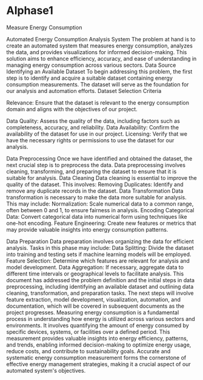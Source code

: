 # AIphase1  

Measure Energy Consumption


Automated Energy Consumption Analysis System
The problem at hand is to create an automated system that measures energy consumption, analyzes the data, and provides visualizations for informed decision-making. This solution aims to enhance efficiency, accuracy, and ease of understanding in managing energy consumption across various sectors.
Data Source
Identifying an Available Dataset
To begin addressing this problem, the first step is to identify and acquire a suitable dataset containing energy consumption measurements. The dataset will serve as the foundation for our analysis and automation efforts.
Dataset Selection Criteria

Relevance: Ensure that the dataset is relevant to the energy consumption domain and aligns with the objectives of our project.

Data Quality: Assess the quality of the data, including factors such as completeness, accuracy, and reliability.
Data Availability: Confirm the availability of the dataset for use in our project.
Licensing: Verify that we have the necessary rights or permissions to use the dataset for our analysis.

Data Preprocessing
Once we have identified and obtained the dataset, the next crucial step is to preprocess the data. Data preprocessing involves cleaning, transforming, and preparing the dataset to ensure that it is suitable for analysis.
Data Cleaning
Data cleaning is essential to improve the quality of the dataset. This involves:
Removing Duplicates: Identify and remove any duplicate records in the dataset.
Data Transformation
Data transformation is necessary to make the data more suitable for analysis. This may include:
Normalization: Scale numerical data to a common range, often between 0 and 1, to ensure fairness in analysis.
Encoding Categorical Data: Convert categorical data into numerical form using techniques like one-hot encoding.
Feature Engineering: Create new features or metrics that may provide valuable insights into energy consumption patterns.
  


 Data Preparation
Data preparation involves organizing the data for efficient analysis. Tasks in this phase may include:
Data Splitting: Divide the dataset into training and testing sets if machine learning models will be employed.
Feature Selection: Determine which features are relevant for analysis and model development.
Data Aggregation: If necessary, aggregate data to different time intervals or geographical levels to facilitate analysis.
This document has addressed the problem definition and the initial steps in data preprocessing, including identifying an available dataset and outlining data cleaning, transformation, and preparation tasks. The next steps will involve feature extraction, model development, visualization, automation, and documentation, which will be covered in subsequent documents as the project progresses.
Measuring energy consumption is a fundamental process in understanding how energy is utilized across various sectors and environments. It involves quantifying the amount of energy consumed by specific devices, systems, or facilities over a defined period. This measurement provides valuable insights into energy efficiency, patterns, and trends, enabling informed decision-making to optimize energy usage, reduce costs, and contribute to sustainability goals. Accurate and systematic energy consumption measurement forms the cornerstone of effective energy management strategies, making it a crucial aspect of our automated system's objectives.
